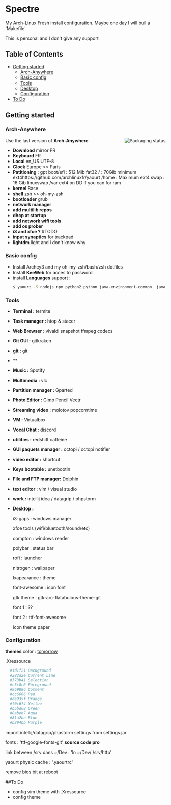 # Spectre

My Arch-Linux Fresh install configuration. Maybe one day I will buil a 'Makefile'.

This is personal and I don't give any support

## Table of Contents

* [Getting started](#getting-started)
  * [Arch-Anywhere](#arch-anywhere)
  * [Basic config](#basic)
  * [Tools](#tools)
  * [Desktop](#desktop)
  * [Configuration](#configuration)
* [To Do](#todo)


## Getting started

### Arch-Anywhere
Use the last version of **Arch-Anywhere**
<a href="https://arch-anywhere.org">
    <img src="https://arch-anywhere.org/images/arch-anywhere-floyd.jpg" alt="Packaging status" align="right">
</a>
- **Download** mirror FR
- **Keyboard** FR
- **Local** en_US.UTF-8
- **Clock** Europe >> Paris
- **Patitioning** :
		gpt
		boot/efi : 512 Mib fat32
		/ : 70Gib minimum ext4https://github.com/archlinuxfr/yaourt
		/home : Maximum ext4
		swap : 16 Gib linuxswap
		/var ext4 on DD if you can for ram
- **kernel** Base
- **shell** zsh >> oh-my-zsh
- **bootloader** grub
- **network manager**
- **add multilib repos**
- **dhcp at startup**
- **add network wifi tools**
- **add os prober**
- **i3 and xfce ?** #TODO
- **input synaptics** for trackpad
- **lightdm** light and i don't know why

### Basic config

- Install Archey3 and my oh-my-zsh/bash/zsh dotfiles
- Install **KeeWeb** for acces to password
- install **Languages** support :
	~~~ sh
	$ yaourt -S nodejs npm python2 python java-environment-common  java-runtime-common pepper-flash php zsh-completions zsh-autosuggestion git'
	~~~

### Tools

- **Terminal :** termite
- **Task manager :** htop & stacer
- **Web Browser :** vivaldi snapshot ffmpeg codecs
- **Git GUI :** gitkraken
- **git :** git
- **
- **Music :** Spotify
- **Multimedia :** vlc
- **Partition manager :** Gparted
- **Photo Editor :** Gimp Pencil Vectr
- **Streaming video :** molotov popcorntime
- **VM :** Virtualbox
- **Vocal Chat :** discord
- **utilities :** redshift caffeine
- **GUI paquets manager :** octopi / octopi notifier
- **video editor :** shortcut
- **Keys bootable :** unetbootin
- **File and FTP manager:** Dolphin
- **text editor** : vim / visual studio
- **work :** intellij idea / datagrip / phpstorm
- **Desktop :**

	i3-gaps : windows manager

	xfce tools (wifi/bluetooth/sound/etc)

	compton : windows render

	polybar : status bar

	rofi : launcher

	nitrogen : wallpaper

	lxapearance : theme

	font-awesome : icon font

	gtk theme : gtk-arc-flatabulous-theme-git

	font 1 : ??

	font 2 : ttf-font-awesome

	icon theme paper



### Configuration
**themes**
color : <a href="https://github.com/chriskempson/tomorrow-theme" >tomorrow</a>

.Xressource
  ~~~ sh
	#1d1f21 Background
	#282a2e Current Line
	#373b41 Selection
	#c5c8c6 Foreground
	#969896 Comment
	#cc6666 Red
	#de935f Orange
	#f0c674 Yellow
	#b5bd68 Green
	#8abeb7 Aqua
	#81a2be Blue
	#b294bb Purple
~~~

import intellij/datagrip/phpstorm settings from settings.jar

fonts : 'ttf-google-fonts-git' **source code pro**

link between /srv dans ~/Dev : 'ln ~/Dev/ /srv/http'

yaourt physic cache : '.yaourtrc'

remove bios bit at reboot

##To Do
- config vim theme with .Xressource
- config theme
